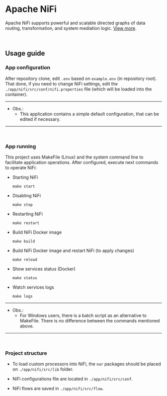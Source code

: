 # Apache NiFi

Apache NiFi supports powerful and scalable directed graphs of data routing, transformation, and system mediation logic. [View more](https://nifi.apache.org/).

<br>

## Usage guide

### App configuration

After repository clone, edit `.env` based on `example.env` (in repository root).
That done, if you need to change NiFi settings, edit the `./app/nifi/src/conf/nifi.properties` file (which will be loaded into the container).

---
* Obs.:
    - This application contains a simple default configuration, that can be edited if necessary.
---

<br>

### App running

This project uses MakeFile (Linux) and the system command line to facilitate application operations. After configured, execute next commands to operate NiFi:

- Starting NiFi
    ```
    make start
    ```

- Disabling NiFi
    ```
    make stop
    ```

- Restarting NiFi
    ```
    make restart
    ```

- Build NiFi Docker image
    ```
    make build
    ```

- Build NiFi Docker image and restart NiFi (to apply changes)
    ```
    make reload
    ```

- Show services status (Docker)
    ```
    make status
    ```

- Watch services logs
    ```
    make logs
    ```
    
---
* Obs.: 
    - For Windows users, there is a batch script as an alternative to MakeFile. There is no difference between the commands mentioned above.
---

<br>

### Project structure

- To load custom processors into NiFi, the `nar` packages should be placed on `./app/nifi/src/lib` folder.

- NiFi configurations file are located in `./app/nifi/src/conf`.

- NiFi flows are saved in `./app/nifi/src/flow`.